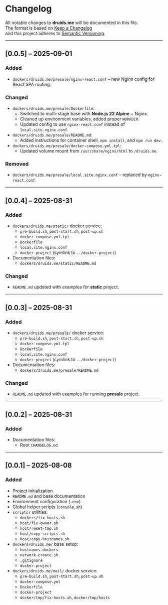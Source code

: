 # Changelog
All notable changes to **druids.me** will be documented in this file.  
The format is based on [Keep a Changelog](https://keepachangelog.com/en/1.0.0/)  
and this project adheres to [Semantic Versioning](https://semver.org/).

---

## [0.0.5] – 2025-09-01
### Added
- `dockers/druids.me/presale/nginx-react.conf` – new Nginx config for React SPA routing.

### Changed
- `dockers/druids.me/presale/Dockerfile`:
  - Switched to multi-stage base with **Node.js 22 Alpine** + Nginx.
  - Cleaned up environment variables, added proper `WORKDIR`.
  - Updated config to use `nginx-react.conf` instead of `local.site.nginx.conf`.
- `dockers/druids.me/presale/README.md`:
  - Added instructions for container shell, `npm install`, and `npm run dev`.
- `dockers/druids.me/presale/docker-compose.yml.tpl`:
  - Updated volume mount from `/usr/share/nginx/html` to `/druids.me`.

### Removed
- `dockers/druids.me/presale/local.site.nginx.conf` – replaced by `nginx-react.conf`.

---

## [0.0.4] – 2025-08-31
### Added
- `dockers/druids.me/static/` docker service:
  - `pre-build.sh`, `post-start.sh`, `post-up.sh`
  - `docker-compose.yml.tpl`
  - `Dockerfile`
  - `local.site.nginx.conf`
  - `docker-project` (symlink to `../docker-project`)
- Documentation files:
  - `dockers/druids.me/static/README.md`

### Changed
- `README.md` updated with examples for **static** project.

---

## [0.0.3] – 2025-08-31
### Added
- `dockers/druids.me/presale/` docker service:
  - `pre-build.sh`, `post-start.sh`, `post-up.sh`
  - `docker-compose.yml.tpl`
  - `Dockerfile`
  - `local.site.nginx.conf`
  - `docker-project` (symlink to `../docker-project`)
- Documentation files:
  - `dockers/druids.me/presale/README.md`

### Changed
- `README.md` updated with examples for running **presale** project.

---
## [0.0.2] – 2025-08-31
### Added
- Documentation files:
  - Root `CHANGELOG.md`

---

## [0.0.1] – 2025-08-08
### Added
- Project initialization
- `README.md` and base documentation
- Environment configuration (`.env`)
- Global helper scripts (`console.sh`)
- `scripts/` utilities:
  - `dockers/fix-hosts.sh`
  - `host/fix-owner.sh`
  - `host/reset-tmp.sh`
  - `host/copy-scripts.sh`
  - `host/copy-hostnames.sh`
- `dockers/druids.me/` base setup:
  - `hostnames-dockers`
  - `network-create.sh`
  - `.gitignore`
  - `docker-project`
- `dockers/druids.me/mail/` docker service:
  - `pre-build.sh`, `post-start.sh`, `post-up.sh`
  - `docker-compose.yml`
  - `Dockerfile`
  - `docker-project`
  - `docker/tmp/fix-hosts.sh`, `docker/tmp/hosts`
